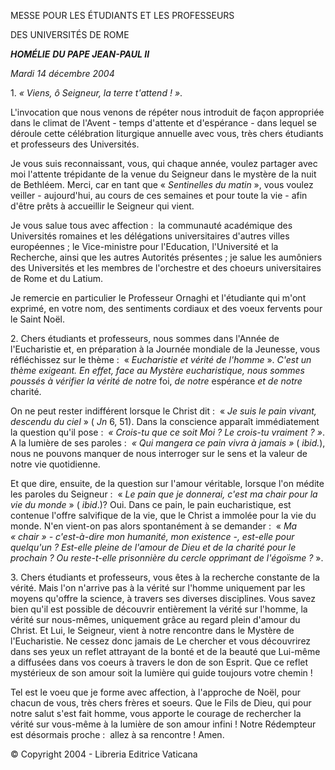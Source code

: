 MESSE POUR LES ÉTUDIANTS ET LES PROFESSEURS

DES UNIVERSITÉS DE ROME

***HOMÉLIE*** ***DU PAPE JEAN-PAUL II***

*Mardi 14 décembre 2004*

1. *« *Viens, ô Seigneur, la terre t'attend !* »*.

L'invocation que nous venons de répéter nous introduit de façon appropriée dans le climat de l'Avent - temps d'attente et d'espérance - dans lequel se déroule cette célébration liturgique annuelle avec vous, très chers étudiants et professeurs des Universités.

Je vous suis reconnaissant, vous, qui chaque année, voulez partager avec moi l'attente trépidante de la venue du Seigneur dans le mystère de la nuit de Bethléem. Merci, car en tant que « *Sentinelles du matin* », vous voulez veiller - aujourd'hui, au cours de ces semaines et pour toute la vie - afin d'être prêts à accueillir le Seigneur qui vient.

Je vous salue tous avec affection :  la communauté académique des Universités romaines et les délégations universitaires d'autres villes européennes ; le Vice-ministre pour l'Education, l'Université et la Recherche, ainsi que les autres Autorités présentes ; je salue les aumôniers des Universités et les membres de l'orchestre et des choeurs universitaires de Rome et du Latium.

Je remercie en particulier le Professeur Ornaghi et l'étudiante qui m'ont exprimé, en votre nom, des sentiments cordiaux et des voeux fervents pour le Saint Noël.

2. Chers étudiants et professeurs, nous sommes dans l'Année de l'Eucharistie et, en préparation à la Journée mondiale de la Jeunesse, vous réfléchissez sur le thème :  « *Eucharistie et vérité de l'homme* ». *C'est un thème exigeant. En effet, face au Mystère eucharistique, nous sommes poussés à vérifier la vérité de notre* foi, *de notre* espérance *et de notre* charité.

On ne peut rester indifférent lorsque le Christ dit :  « *Je suis le pain vivant, descendu du ciel* » ( *Jn* 6, 51). Dans la conscience apparaît immédiatement la question qu'il pose :  *« *Crois-tu que ce soit Moi ? Le crois-tu vraiment ?* »*. A la lumière de ses paroles :  *« *Qui mangera ce pain vivra à jamais* »* ( *ibid.*), nous ne pouvons manquer de nous interroger sur le sens et la valeur de notre vie quotidienne.

Et que dire, ensuite, de la question sur l'amour véritable, lorsque l'on médite les paroles du Seigneur :  « *Le pain que je donnerai, c'est ma chair pour la vie du monde* » ( *ibid*.)? Oui. Dans ce pain, le pain eucharistique, est contenue l'offre salvifique de la vie, que le Christ a immolée pour la vie du monde. N'en vient-on pas alors spontanément à se demander :  « *Ma « chair » - c'est-à-dire mon humanité, mon existence -, est-elle pour quelqu'un ? Est-elle pleine de l'amour de Dieu et de la charité pour le prochain ? Ou reste-t-elle prisonnière du cercle opprimant de l'égoïsme ?* ».

3. Chers étudiants et professeurs, vous êtes à la recherche constante de la vérité. Mais l'on n'arrive pas à la vérité sur l'homme uniquement par les moyens qu'offre la science, à travers ses diverses disciplines. Vous savez bien qu'il est possible de découvrir entièrement la vérité sur l'homme, la vérité sur nous-mêmes, uniquement grâce au regard plein d'amour du Christ. Et Lui, le Seigneur, vient à notre rencontre dans le Mystère de l'Eucharistie. Ne cessez donc jamais de Le chercher et vous découvrirez dans ses yeux un reflet attrayant de la bonté et de la beauté que Lui-même a diffusées dans vos coeurs à travers le don de son Esprit. Que ce reflet mystérieux de son amour soit la lumière qui guide toujours votre chemin !

Tel est le voeu que je forme avec affection, à l'approche de Noël, pour chacun de vous, très chers frères et soeurs. Que le Fils de Dieu, qui pour notre salut s'est fait homme, vous apporte le courage de rechercher la vérité sur vous-même à la lumière de son amour infini ! Notre Rédempteur est désormais proche :  allez à sa rencontre ! Amen.

© Copyright 2004 - Libreria Editrice Vaticana